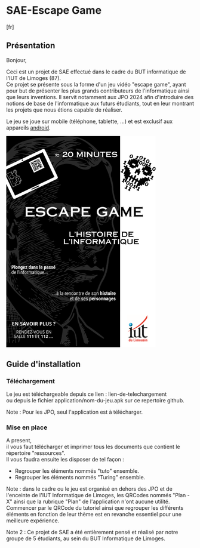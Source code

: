 # SAE-Escape Game
[fr]
## Présentation
Bonjour,

Ceci est un projet de SAE effectué dans le cadre du BUT informatique de l'IUT de Limoges (87).  
Ce projet se présente sous la forme d'un jeu vidéo "escape game", ayant pour but de présenter les plus grands contributeurs de l'informatique ainsi que leurs inventions. Il servit notamment aux JPO 2024 afin d'introduire des notions de base de l'informatique aux futurs étudiants, tout en leur montrant les projets que nous étions capable de réaliser. 

Le jeu se joue sur mobile (téléphone, tablette, ...) et est exclusif aux appareils <ins>android</ins>.  

<img src="https://github.com/Axel230303/Image/blob/main/Escape%20Game%20Affiche.png" width="400">

## Guide d'installation
### Téléchargement
Le jeu est téléchargeable depuis ce lien : lien-de-telechargement  
  ou depuis le fichier application/nom-du-jeu.apk sur ce repertoire github.  

Note : Pour les JPO, seul l'application est à télécharger.

### Mise en place
A present,  
il vous faut télécharger et imprimer tous les documents que contient le répertoire "ressources".  
Il vous faudra ensuite les disposer de tel façon :
  - Regrouper les éléments nommés "tuto" ensemble.
  - Regrouper les éléments nommés "Turing" ensemble.

Note : dans le cadre ou le jeu est organisé en dehors des JPO et de l'enceinte de l'IUT Informatique de Limoges, les QRCodes nommés "Plan - X" ainsi que la rubrique "Plan" de l'application n'ont aucune utilité. Commencer par le QRCode du tutoriel ainsi que regrouper les différents éléments en fonction de leur thème est en revanche essentiel pour une meilleure expérience.

Note 2 : Ce projet de SAE a été entièrement pensé et réalisé par notre groupe de 5 étudiants, au sein du BUT Informatique de Limoges.
